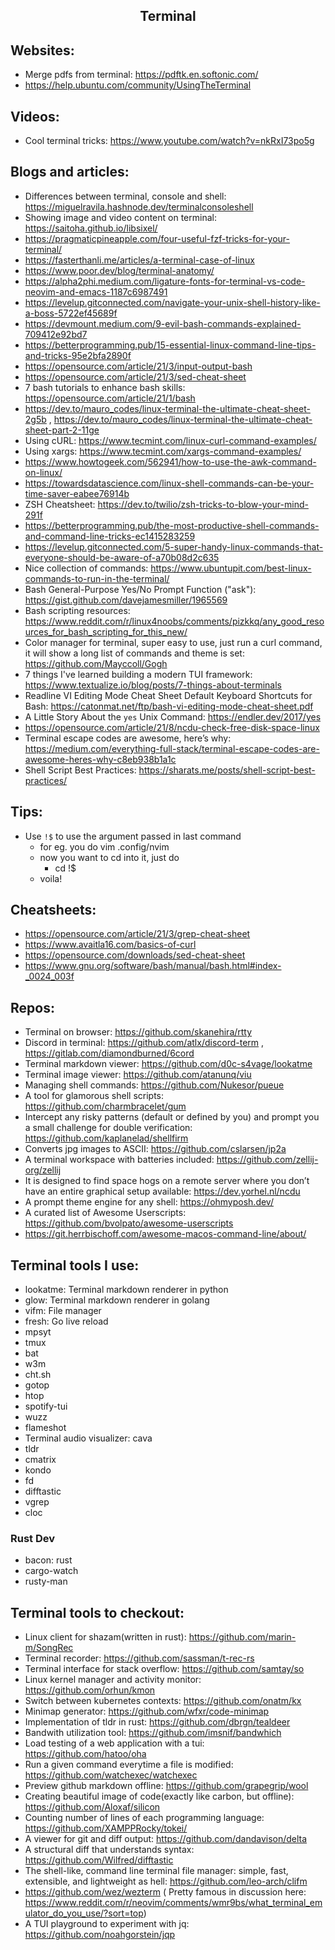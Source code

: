 <h2 align="center">Terminal</h2>

## Websites:

- Merge pdfs from terminal: https://pdftk.en.softonic.com/
- https://help.ubuntu.com/community/UsingTheTerminal

## Videos:

- Cool terminal tricks: https://www.youtube.com/watch?v=nkRxI73po5g

## Blogs and articles:

- Differences between terminal, console and shell: https://miguelravila.hashnode.dev/terminalconsoleshell
- Showing image and video content on terminal: https://saitoha.github.io/libsixel/
- https://pragmaticpineapple.com/four-useful-fzf-tricks-for-your-terminal/
- https://fasterthanli.me/articles/a-terminal-case-of-linux
- https://www.poor.dev/blog/terminal-anatomy/
- https://alpha2phi.medium.com/ligature-fonts-for-terminal-vs-code-neovim-and-emacs-1187c6987491
- https://levelup.gitconnected.com/navigate-your-unix-shell-history-like-a-boss-5722ef45689f
- https://devmount.medium.com/9-evil-bash-commands-explained-709412e92bd7
- https://betterprogramming.pub/15-essential-linux-command-line-tips-and-tricks-95e2bfa2890f
- https://opensource.com/article/21/3/input-output-bash
- https://opensource.com/article/21/3/sed-cheat-sheet
- 7 bash tutorials to enhance bash skills: https://opensource.com/article/21/1/bash
- https://dev.to/mauro_codes/linux-terminal-the-ultimate-cheat-sheet-2g5b , https://dev.to/mauro_codes/linux-terminal-the-ultimate-cheat-sheet-part-2-11ge
- Using cURL: https://www.tecmint.com/linux-curl-command-examples/
- Using xargs: https://www.tecmint.com/xargs-command-examples/
- https://www.howtogeek.com/562941/how-to-use-the-awk-command-on-linux/
- https://towardsdatascience.com/linux-shell-commands-can-be-your-time-saver-eabee76914b
- ZSH Cheatsheet: https://dev.to/twilio/zsh-tricks-to-blow-your-mind-291f
- https://betterprogramming.pub/the-most-productive-shell-commands-and-command-line-tricks-ec1415283259
- https://levelup.gitconnected.com/5-super-handy-linux-commands-that-everyone-should-be-aware-of-a70b08d2c635
- Nice collection of commands: https://www.ubuntupit.com/best-linux-commands-to-run-in-the-terminal/
- Bash General-Purpose Yes/No Prompt Function ("ask"): https://gist.github.com/davejamesmiller/1965569
- Bash scripting resources: https://www.reddit.com/r/linux4noobs/comments/pizkkq/any_good_resources_for_bash_scripting_for_this_new/
- Color manager for terminal, super easy to use, just run a curl command, it will show a long list of commands and theme is set: https://github.com/Mayccoll/Gogh
- 7 things I've learned building a modern TUI framework: https://www.textualize.io/blog/posts/7-things-about-terminals
- Readline VI Editing Mode Cheat Sheet Default Keyboard Shortcuts for Bash: https://catonmat.net/ftp/bash-vi-editing-mode-cheat-sheet.pdf
- A Little Story About the `yes` Unix Command: https://endler.dev/2017/yes
- https://opensource.com/article/21/8/ncdu-check-free-disk-space-linux
- Terminal escape codes are awesome, here’s why: https://medium.com/everything-full-stack/terminal-escape-codes-are-awesome-heres-why-c8eb938b1a1c
- Shell Script Best Practices: https://sharats.me/posts/shell-script-best-practices/

## Tips:

- Use `!$` to use the argument passed in last command
    - for eg. you do vim .config/nvim
    - now you want to cd into it, just do
        - cd !$
    - voila!

## Cheatsheets:

- https://opensource.com/article/21/3/grep-cheat-sheet
- https://www.avaitla16.com/basics-of-curl
- https://opensource.com/downloads/sed-cheat-sheet
- https://www.gnu.org/software/bash/manual/bash.html#index-_0024_003f

## Repos:

- Terminal on browser: https://github.com/skanehira/rtty
- Discord in terminal: https://github.com/atlx/discord-term , https://gitlab.com/diamondburned/6cord
- Terminal markdown viewer: https://github.com/d0c-s4vage/lookatme
- Terminal image viewer: https://github.com/atanunq/viu
- Managing shell commands: https://github.com/Nukesor/pueue
- A tool for glamorous shell scripts: https://github.com/charmbracelet/gum
- Intercept any risky patterns (default or defined by you) and prompt you a small challenge for double verification: https://github.com/kaplanelad/shellfirm
- Converts jpg images to ASCII: https://github.com/cslarsen/jp2a
- A terminal workspace with batteries included: https://github.com/zellij-org/zellij
- It is designed to find space hogs on a remote server where you don’t have an entire graphical setup available: https://dev.yorhel.nl/ncdu
- A prompt theme engine for any shell: https://ohmyposh.dev/
- A curated list of Awesome Userscripts: https://github.com/bvolpato/awesome-userscripts
- https://git.herrbischoff.com/awesome-macos-command-line/about/

## Terminal tools I use:

- lookatme: Terminal markdown renderer in python
- glow: Terminal markdown renderer in golang
- vifm: File manager
- fresh: Go live reload
- mpsyt
- tmux
- bat
- w3m
- cht.sh
- gotop
- htop
- spotify-tui
- wuzz
- flameshot
- Terminal audio visualizer: cava
- tldr
- cmatrix
- kondo
- fd
- difftastic
- vgrep
- cloc

### Rust Dev

- bacon: rust
- cargo-watch
- rusty-man

## Terminal tools to checkout:

- Linux client for shazam(written in rust): https://github.com/marin-m/SongRec
- Terminal recorder: https://github.com/sassman/t-rec-rs
- Terminal interface for stack overflow: https://github.com/samtay/so
- Linux kernel manager and activity monitor: https://github.com/orhun/kmon
- Switch between kubernetes contexts: https://github.com/onatm/kx
- Minimap generator: https://github.com/wfxr/code-minimap
- Implementation of tldr in rust: https://github.com/dbrgn/tealdeer
- Bandwith utilization tool: https://github.com/imsnif/bandwhich
- Load testing of a web application with a tui: https://github.com/hatoo/oha
- Run a given command everytime a file is modified: https://github.com/watchexec/watchexec
- Preview github markdown offline: https://github.com/grapegrip/wool
- Creating beautiful image of code(exactly like carbon, but offline): https://github.com/Aloxaf/silicon
- Counting number of lines of each programming language: https://github.com/XAMPPRocky/tokei/
- A viewer for git and diff output: https://github.com/dandavison/delta
- A structural diff that understands syntax: https://github.com/Wilfred/difftastic
- The shell-like, command line terminal file manager: simple, fast, extensible, and lightweight as hell: https://github.com/leo-arch/clifm
- https://github.com/wez/wezterm ( Pretty famous in discussion here: https://www.reddit.com/r/neovim/comments/wmr9bs/what_terminal_emulator_do_you_use/?sort=top)
- A TUI playground to experiment with jq: https://github.com/noahgorstein/jqp
